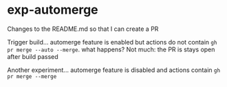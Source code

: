 # exp-automerge

Changes to the README.md so that I can create a PR

Trigger build... automerge feature is enabled but actions do not contain `gh pr merge --auto --merge`. what happens? Not much: the PR is stays open after build passed


Another experiment... automerge feature is disabled and actions contain `gh pr merge --merge`
